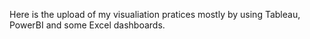 Here is the upload of my visualiation pratices mostly by using Tableau, PowerBI and some Excel dashboards.
